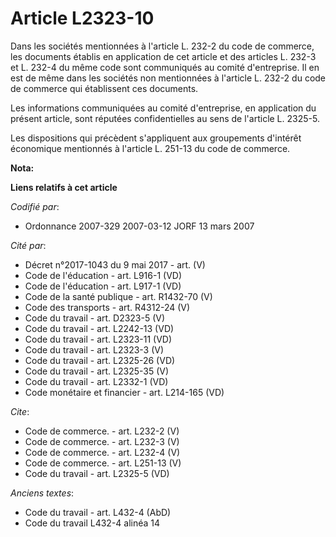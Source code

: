 # Article L2323-10

Dans les sociétés mentionnées à l'article L. 232-2 du code de commerce, les documents établis en application de cet article
et des articles L. 232-3 et L. 232-4 du même code sont communiqués au comité d'entreprise. Il en est de même dans les
sociétés non mentionnées à l'article L. 232-2 du code de commerce qui établissent ces documents.

Les informations communiquées au comité d'entreprise, en application du présent article, sont réputées confidentielles au
sens de l'article L. 2325-5.

Les dispositions qui précèdent s'appliquent aux groupements d'intérêt économique mentionnés à l'article L. 251-13 du code de
commerce.

**Nota:**



**Liens relatifs à cet article**

_Codifié par_:

  - Ordonnance 2007-329 2007-03-12 JORF 13 mars 2007

_Cité par_:

  - Décret n°2017-1043 du 9 mai 2017 - art. (V)
  - Code de l'éducation - art. L916-1 (VD)
  - Code de l'éducation - art. L917-1 (VD)
  - Code de la santé publique - art. R1432-70 (V)
  - Code des transports - art. R4312-24 (V)
  - Code du travail - art. D2323-5 (V)
  - Code du travail - art. L2242-13 (VD)
  - Code du travail - art. L2323-11 (VD)
  - Code du travail - art. L2323-3 (V)
  - Code du travail - art. L2325-26 (VD)
  - Code du travail - art. L2325-35 (V)
  - Code du travail - art. L2332-1 (VD)
  - Code monétaire et financier - art. L214-165 (VD)

_Cite_:

  - Code de commerce. - art. L232-2 (V)
  - Code de commerce. - art. L232-3 (V)
  - Code de commerce. - art. L232-4 (V)
  - Code de commerce. - art. L251-13 (V)
  - Code du travail - art. L2325-5 (VD)

_Anciens textes_:

  - Code du travail - art. L432-4 (AbD)
  - Code du travail L432-4 alinéa 14
